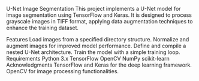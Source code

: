 U-Net Image Segmentation
This project implements a U-Net model for image segmentation using TensorFlow and Keras. It is designed to process grayscale images in TIFF format, applying data augmentation techniques to enhance the training dataset.

Features
Load images from a specified directory structure.
Normalize and augment images for improved model performance.
Define and compile a nested U-Net architecture.
Train the model with a simple training loop.
Requirements
Python 3.x
TensorFlow
OpenCV
NumPy
scikit-learn
Acknowledgments
TensorFlow and Keras for the deep learning framework.
OpenCV for image processing functionalities.

